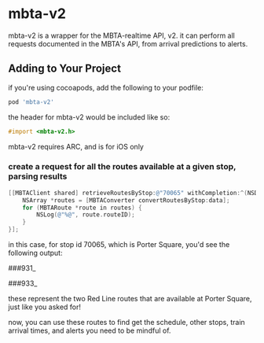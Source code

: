 # mbta-v2

mbta-v2 is a wrapper for the MBTA-realtime API, v2. it can perform all requests documented in the MBTA's API, from arrival predictions to alerts.

## Adding to Your Project

if you're using cocoapods, add the following to your podfile:

``` ruby
pod 'mbta-v2'
```

the header for mbta-v2 would be included like so:
```objective-c
#import <mbta-v2.h>
```

mbta-v2 requires ARC, and is for iOS only

### create a request for all the routes available at a given stop, parsing results

```objective-c
[[MBTAClient shared] retrieveRoutesByStop:@"70065" withCompletion:^(NSData *data, NSError *error) {
    NSArray *routes = [MBTAConverter convertRoutesByStop:data];
    for (MBTARoute *route in routes) {
        NSLog(@"%@", route.routeID);
    }
}];

```
in this case, for stop id 70065, which is Porter Square, you'd see the following output:

###931_

###933_

these represent the two Red Line routes that are available at Porter Square, just like you asked for! 

now, you can use these routes to find get the schedule, other stops, train arrival times, and alerts you need to be mindful of.
